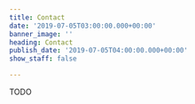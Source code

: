 ```yaml
---
title: Contact
date: '2019-07-05T03:00:00.000+00:00'
banner_image: ''
heading: Contact
publish_date: '2019-07-05T04:00:00.000+00:00'
show_staff: false

---
```

TODO